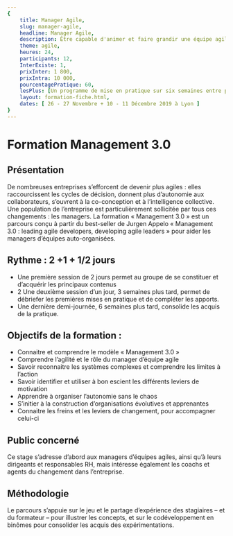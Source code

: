```yaml
---
{
	title: Manager Agile, 
	slug: manager-agile, 
	headline: Manager Agile,
	description: Être capable d'animer et faire grandir une équipe agile, 
	theme: agile,
	heures: 24,
	participants: 12,
	InterExiste: 1,
	prixInter: 1 800,
	prixIntra: 10 000,
	pourcentagePratique: 60,
	lesPlus: [Un programme de mise en pratique sur six semaines entre pairs, Une formation certifiante],
	layout: formation-fiche.html, 
	dates: [ 26 - 27 Novembre + 10 - 11 Décembre 2019 à Lyon ]
}
---
```


# Formation Management 3.0

## Présentation ##
De nombreuses entreprises s’efforcent de devenir plus agiles : elles raccourcissent les cycles de décision, donnent plus d’autonomie aux collaborateurs, s’ouvrent à la co-conception et à l’intelligence collective.
Une population de l’entreprise est particulièrement sollicitée par tous ces changements : les managers.
La formation « Management 3.0 » est un parcours conçu à partir du best-seller de Jurgen Appelo  « Management 3.0 : leading agile developers, developing agile leaders » pour aider les managers d’équipes auto-organisées.

## Rythme : 2 +1 + 1/2 jours ##
* Une première session de 2 jours permet au groupe de se constituer et d’acquérir les principaux contenus
* 2 Une deuxième session d’un jour, 3 semaines plus tard, permet de débriefer les premières mises en pratique et de compléter les apports.
* Une dernière demi-journée, 6 semaines plus tard,  consolide les acquis de la pratique.

## Objectifs de la formation : ##

* Connaitre et comprendre le modèle « Management 3.0 »
* Comprendre l’agilité et le rôle du manager d’équipe agile
* Savoir reconnaitre les systèmes complexes et comprendre les limites à l’action
* Savoir identifier et utiliser à bon escient les différents leviers de motivation
* Apprendre à organiser l’autonomie sans le chaos
* S’initier à la construction d’organisations évolutives et apprenantes
* Connaitre les freins et les leviers de changement, pour accompagner celui-ci

## Public concerné ##
Ce stage s’adresse d’abord aux managers d’équipes agiles, ainsi qu’à leurs dirigeants et  responsables RH, mais intéresse également les coachs et agents du changement dans l’entreprise.

## Méthodologie ##
Le parcours s’appuie sur le jeu et le partage d’expérience des stagiaires – et du formateur – pour illustrer les concepts, et sur le codéveloppement en binômes  pour consolider les acquis des expérimentations.
